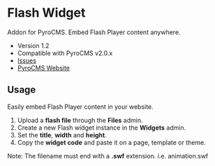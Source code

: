 # Flash Widget
  
Addon for PyroCMS. Embed Flash Player content anywhere. 

* Version 1.2
* Compatible with PyroCMS v2.0.x
* [Issues](https://github.com/obrignoni/flash/issues)
* [PyroCMS Website](http://pyrocms.com/)

## Usage
  
Easily embed Flash Player content in your website.

1. Upload a **flash file** through the **Files** admin.
2. Create a new Flash widget instance in the **Widgets** admin.
3. Set the **title**, **width** and **height**.
4. Copy the **widget code** and paste it on a page, template or theme.


Note: The filename must end with a **.swf** extension. i.e. animation.swf